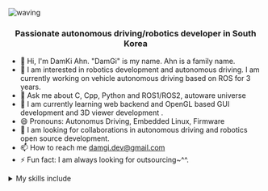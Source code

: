 ![waving](https://capsule-render.vercel.app/api?type=waving&height=200&text=Hi!%20I'm%20DamGi.&fontAlign=70&fontAlignY=40&color=gradient)

<h3 align="center">Passionate autonomous driving/robotics developer in South Korea</h3>

- 👋 Hi, I'm DamKi Ahn. "DamGi" is my name. Ahn is a family name.
- 👀 I am interested in robotics development and autonomous driving. I am currently working on vehicle autonomous driving based on ROS for 3 years.
- 💬 Ask me about C, Cpp, Python and ROS1/ROS2, autoware universe
- 🌱 I am currently learning web backend and OpenGL based GUI development and 3D viewer development .
- 😄 Pronouns: Autonomus Driving, Embedded Linux, Firmware
- 💞️ I am looking for collaborations in autonomous driving and robotics open source development.
- 📫 How to reach me damgi.dev@gmail.com
- ⚡ Fun fact: I am always looking for outsourcing~^^.


<details>
  <summary>My skills include</summary>
  <br>
  <div align=center>
 
  ## Most Used Language
  ![Top Langs](https://github-readme-stats.vercel.app/api/top-langs/?username=DamGi-Ahn&layout=compact)
 
  ## My Skills
 
  ### Language
  <img src="https://raw.githubusercontent.com/devicons/devicon/master/icons/embeddedc/embeddedc-original-wordmark.svg" alt="embeddedc" width="40" height="40" />
  <img src="https://raw.githubusercontent.com/devicons/devicon/master/icons/c/c-original.svg" alt="c" width="40" height="40" />
  <img src="https://raw.githubusercontent.com/devicons/devicon/master/icons/cplusplus/cplusplus-original.svg" alt="cplusplus" width="40" height="40" />
  <img src="https://raw.githubusercontent.com/devicons/devicon/master/icons/python/python-original.svg" alt="python" width="40" height="40" />
 
  ### Framework
  <img src="https://github.com/Damgi-Ahn/Damgi-Ahn/blob/main/assets/icon/ros1-noetic.png" alt="ros1" width="40" height="40" />
  <img src="https://github.com/Damgi-Ahn/Damgi-Ahn/blob/main/assets/icon/ros2-humble.jpeg" alt="ros2" width="40" height="40" />
  <img src="https://github.com/Damgi-Ahn/Damgi-Ahn/blob/main/assets/icon/autoware.png" alt="ros2" width="40" height="40" />
  
  ### IDE
  <img src="https://raw.githubusercontent.com/devicons/devicon/master/icons/vim/vim-original.svg" alt="vim" width="40" height="40" />
  <img src="https://raw.githubusercontent.com/devicons/devicon/master/icons/vscode/vscode-original.svg" alt="vscode" width="40" height="40" />

  ### Tools
  <img src="https://raw.githubusercontent.com/devicons/devicon/master/icons/git/git-original.svg" alt="git" width="40" height="40" />
  <img src="https://raw.githubusercontent.com/devicons/devicon/master/icons/github/github-original.svg" alt="github" width="40" height="40" />
  <img src="https://raw.githubusercontent.com/devicons/devicon/master/icons/docker/docker-original.svg" alt="docker" width="40" height="40" />

  </div>
</details>
